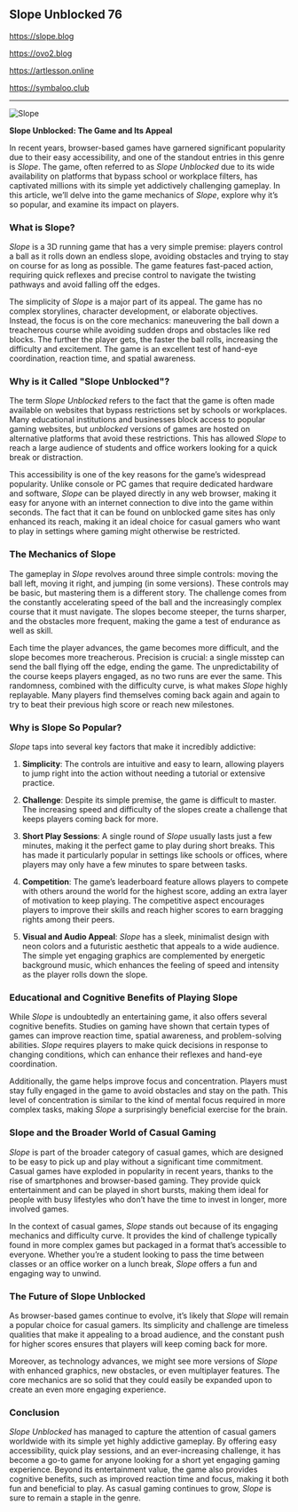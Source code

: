 ## Slope Unblocked 76

https://slope.blog

https://ovo2.blog

https://artlesson.online

https://symbaloo.club

<hr>
<img src="https://slope.blog/files/image/slope.png" alt="Slope" />

**Slope Unblocked: The Game and Its Appeal**

In recent years, browser-based games have garnered significant popularity due to their easy accessibility, and one of the standout entries in this genre is *Slope*. The game, often referred to as *Slope Unblocked* due to its wide availability on platforms that bypass school or workplace filters, has captivated millions with its simple yet addictively challenging gameplay. In this article, we’ll delve into the game mechanics of *Slope*, explore why it’s so popular, and examine its impact on players.

### **What is Slope?**

*Slope* is a 3D running game that has a very simple premise: players control a ball as it rolls down an endless slope, avoiding obstacles and trying to stay on course for as long as possible. The game features fast-paced action, requiring quick reflexes and precise control to navigate the twisting pathways and avoid falling off the edges. 

The simplicity of *Slope* is a major part of its appeal. The game has no complex storylines, character development, or elaborate objectives. Instead, the focus is on the core mechanics: maneuvering the ball down a treacherous course while avoiding sudden drops and obstacles like red blocks. The further the player gets, the faster the ball rolls, increasing the difficulty and excitement. The game is an excellent test of hand-eye coordination, reaction time, and spatial awareness.

### **Why is it Called "Slope Unblocked"?**

The term *Slope Unblocked* refers to the fact that the game is often made available on websites that bypass restrictions set by schools or workplaces. Many educational institutions and businesses block access to popular gaming websites, but *unblocked* versions of games are hosted on alternative platforms that avoid these restrictions. This has allowed *Slope* to reach a large audience of students and office workers looking for a quick break or distraction.

This accessibility is one of the key reasons for the game’s widespread popularity. Unlike console or PC games that require dedicated hardware and software, *Slope* can be played directly in any web browser, making it easy for anyone with an internet connection to dive into the game within seconds. The fact that it can be found on unblocked game sites has only enhanced its reach, making it an ideal choice for casual gamers who want to play in settings where gaming might otherwise be restricted.

### **The Mechanics of Slope**

The gameplay in *Slope* revolves around three simple controls: moving the ball left, moving it right, and jumping (in some versions). These controls may be basic, but mastering them is a different story. The challenge comes from the constantly accelerating speed of the ball and the increasingly complex course that it must navigate. The slopes become steeper, the turns sharper, and the obstacles more frequent, making the game a test of endurance as well as skill.

Each time the player advances, the game becomes more difficult, and the slope becomes more treacherous. Precision is crucial: a single misstep can send the ball flying off the edge, ending the game. The unpredictability of the course keeps players engaged, as no two runs are ever the same. This randomness, combined with the difficulty curve, is what makes *Slope* highly replayable. Many players find themselves coming back again and again to try to beat their previous high score or reach new milestones.

### **Why is Slope So Popular?**

*Slope* taps into several key factors that make it incredibly addictive:

1. **Simplicity**: The controls are intuitive and easy to learn, allowing players to jump right into the action without needing a tutorial or extensive practice.
  
2. **Challenge**: Despite its simple premise, the game is difficult to master. The increasing speed and difficulty of the slopes create a challenge that keeps players coming back for more.

3. **Short Play Sessions**: A single round of *Slope* usually lasts just a few minutes, making it the perfect game to play during short breaks. This has made it particularly popular in settings like schools or offices, where players may only have a few minutes to spare between tasks.

4. **Competition**: The game’s leaderboard feature allows players to compete with others around the world for the highest score, adding an extra layer of motivation to keep playing. The competitive aspect encourages players to improve their skills and reach higher scores to earn bragging rights among their peers.

5. **Visual and Audio Appeal**: *Slope* has a sleek, minimalist design with neon colors and a futuristic aesthetic that appeals to a wide audience. The simple yet engaging graphics are complemented by energetic background music, which enhances the feeling of speed and intensity as the player rolls down the slope.

### **Educational and Cognitive Benefits of Playing Slope**

While *Slope* is undoubtedly an entertaining game, it also offers several cognitive benefits. Studies on gaming have shown that certain types of games can improve reaction time, spatial awareness, and problem-solving abilities. *Slope* requires players to make quick decisions in response to changing conditions, which can enhance their reflexes and hand-eye coordination.

Additionally, the game helps improve focus and concentration. Players must stay fully engaged in the game to avoid obstacles and stay on the path. This level of concentration is similar to the kind of mental focus required in more complex tasks, making *Slope* a surprisingly beneficial exercise for the brain.

### **Slope and the Broader World of Casual Gaming**

*Slope* is part of the broader category of casual games, which are designed to be easy to pick up and play without a significant time commitment. Casual games have exploded in popularity in recent years, thanks to the rise of smartphones and browser-based gaming. They provide quick entertainment and can be played in short bursts, making them ideal for people with busy lifestyles who don’t have the time to invest in longer, more involved games.

In the context of casual games, *Slope* stands out because of its engaging mechanics and difficulty curve. It provides the kind of challenge typically found in more complex games but packaged in a format that’s accessible to everyone. Whether you’re a student looking to pass the time between classes or an office worker on a lunch break, *Slope* offers a fun and engaging way to unwind.

### **The Future of Slope Unblocked**

As browser-based games continue to evolve, it’s likely that *Slope* will remain a popular choice for casual gamers. Its simplicity and challenge are timeless qualities that make it appealing to a broad audience, and the constant push for higher scores ensures that players will keep coming back for more.

Moreover, as technology advances, we might see more versions of *Slope* with enhanced graphics, new obstacles, or even multiplayer features. The core mechanics are so solid that they could easily be expanded upon to create an even more engaging experience.

### **Conclusion**

*Slope Unblocked* has managed to capture the attention of casual gamers worldwide with its simple yet highly addictive gameplay. By offering easy accessibility, quick play sessions, and an ever-increasing challenge, it has become a go-to game for anyone looking for a short yet engaging gaming experience. Beyond its entertainment value, the game also provides cognitive benefits, such as improved reaction time and focus, making it both fun and beneficial to play. As casual gaming continues to grow, *Slope* is sure to remain a staple in the genre.

